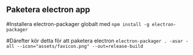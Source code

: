 ## Paketera electron app
#Installera electron-packager globalt med
`npm install -g electron-packager`

#Därefter kör detta för att paketera electron
`electron-packager . -asar -all --icon="assets/favicon.png" --out=release-build`
